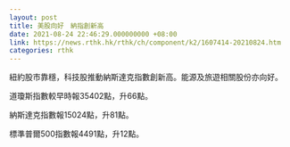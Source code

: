 ```yaml
---
layout: post
title: 美股向好　納指創新高
date: 2021-08-24 22:46:29.000000000 +08:00
link: https://news.rthk.hk/rthk/ch/component/k2/1607414-20210824.htm
categories: rthk
---
```


紐約股市靠穩，科技股推動納斯達克指數創新高。能源及旅遊相關股份亦向好。

道瓊斯指數較早時報35402點，升66點。

納斯達克指數報15024點，升81點。

標準普爾500指數報4491點，升12點。
